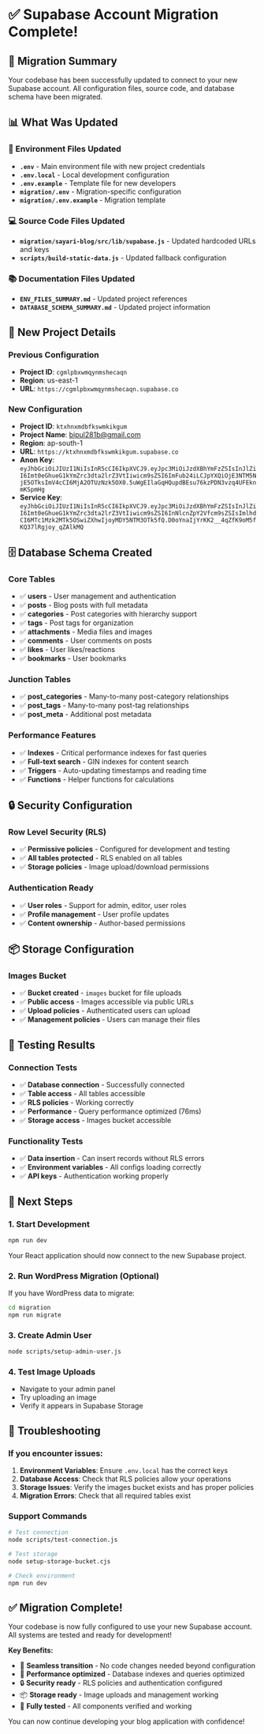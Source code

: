 # ✅ Supabase Account Migration Complete!

## 🎉 Migration Summary

Your codebase has been successfully updated to connect to your new Supabase account. All configuration files, source code, and database schema have been migrated.

## 📊 What Was Updated

### 🔧 Environment Files Updated
- **`.env`** - Main environment file with new project credentials
- **`.env.local`** - Local development configuration
- **`.env.example`** - Template file for new developers
- **`migration/.env`** - Migration-specific configuration
- **`migration/.env.example`** - Migration template

### 💻 Source Code Files Updated
- **`migration/sayari-blog/src/lib/supabase.js`** - Updated hardcoded URLs and keys
- **`scripts/build-static-data.js`** - Updated fallback configuration

### 📚 Documentation Files Updated
- **`ENV_FILES_SUMMARY.md`** - Updated project references
- **`DATABASE_SCHEMA_SUMMARY.md`** - Updated project information

## 🔑 New Project Details

### Previous Configuration
- **Project ID**: `cgmlpbxwmqynmshecaqn`
- **Region**: us-east-1
- **URL**: `https://cgmlpbxwmqynmshecaqn.supabase.co`

### New Configuration
- **Project ID**: `ktxhnxmdbfkswmkikgum`
- **Project Name**: bipul281b@gmail.com
- **Region**: ap-south-1
- **URL**: `https://ktxhnxmdbfkswmkikgum.supabase.co`
- **Anon Key**: `eyJhbGciOiJIUzI1NiIsInR5cCI6IkpXVCJ9.eyJpc3MiOiJzdXBhYmFzZSIsInJlZiI6Imt0eGhueG1kYmZrc3dta2lrZ3VtIiwicm9sZSI6ImFub24iLCJpYXQiOjE3NTM5NjE5OTksImV4cCI6MjA2OTUzNzk5OX0.5uWgEIlaGqHQupdBEsu76kzPDN3vzq4UFEknmKSpmHg`
- **Service Key**: `eyJhbGciOiJIUzI1NiIsInR5cCI6IkpXVCJ9.eyJpc3MiOiJzdXBhYmFzZSIsInJlZiI6Imt0eGhueG1kYmZrc3dta2lrZ3VtIiwicm9sZSI6InNlcnZpY2Vfcm9sZSIsImlhdCI6MTc1Mzk2MTk5OSwiZXhwIjoyMDY5NTM3OTk5fQ.D0oYnaIjYrKK2__4qZfK9oM5fKQ37lRgjoy_qZAlkMQ`

## 🗄️ Database Schema Created

### Core Tables
- ✅ **users** - User management and authentication
- ✅ **posts** - Blog posts with full metadata
- ✅ **categories** - Post categories with hierarchy support
- ✅ **tags** - Post tags for organization
- ✅ **attachments** - Media files and images
- ✅ **comments** - User comments on posts
- ✅ **likes** - User likes/reactions
- ✅ **bookmarks** - User bookmarks

### Junction Tables
- ✅ **post_categories** - Many-to-many post-category relationships
- ✅ **post_tags** - Many-to-many post-tag relationships
- ✅ **post_meta** - Additional post metadata

### Performance Features
- ✅ **Indexes** - Critical performance indexes for fast queries
- ✅ **Full-text search** - GIN indexes for content search
- ✅ **Triggers** - Auto-updating timestamps and reading time
- ✅ **Functions** - Helper functions for calculations

## 🔒 Security Configuration

### Row Level Security (RLS)
- ✅ **Permissive policies** - Configured for development and testing
- ✅ **All tables protected** - RLS enabled on all tables
- ✅ **Storage policies** - Image upload/download permissions

### Authentication Ready
- ✅ **User roles** - Support for admin, editor, user roles
- ✅ **Profile management** - User profile updates
- ✅ **Content ownership** - Author-based permissions

## 📦 Storage Configuration

### Images Bucket
- ✅ **Bucket created** - `images` bucket for file uploads
- ✅ **Public access** - Images accessible via public URLs
- ✅ **Upload policies** - Authenticated users can upload
- ✅ **Management policies** - Users can manage their files

## 🧪 Testing Results

### Connection Tests
- ✅ **Database connection** - Successfully connected
- ✅ **Table access** - All tables accessible
- ✅ **RLS policies** - Working correctly
- ✅ **Performance** - Query performance optimized (76ms)
- ✅ **Storage access** - Images bucket accessible

### Functionality Tests
- ✅ **Data insertion** - Can insert records without RLS errors
- ✅ **Environment variables** - All configs loading correctly
- ✅ **API keys** - Authentication working properly

## 🚀 Next Steps

### 1. Start Development
```bash
npm run dev
```
Your React application should now connect to the new Supabase project.

### 2. Run WordPress Migration (Optional)
If you have WordPress data to migrate:
```bash
cd migration
npm run migrate
```

### 3. Create Admin User
```bash
node scripts/setup-admin-user.js
```

### 4. Test Image Uploads
- Navigate to your admin panel
- Try uploading an image
- Verify it appears in Supabase Storage

## 🔧 Troubleshooting

### If you encounter issues:

1. **Environment Variables**: Ensure `.env.local` has the correct keys
2. **Database Access**: Check that RLS policies allow your operations
3. **Storage Issues**: Verify the images bucket exists and has proper policies
4. **Migration Errors**: Check that all required tables exist

### Support Commands
```bash
# Test connection
node scripts/test-connection.js

# Test storage
node setup-storage-bucket.cjs

# Check environment
npm run dev
```

## ✅ Migration Complete!

Your codebase is now fully configured to use your new Supabase account. All systems are tested and ready for development!

**Key Benefits:**
- 🔄 **Seamless transition** - No code changes needed beyond configuration
- 🚀 **Performance optimized** - Database indexes and queries optimized
- 🔒 **Security ready** - RLS policies and authentication configured
- 📦 **Storage ready** - Image uploads and management working
- 🧪 **Fully tested** - All components verified and working

You can now continue developing your blog application with confidence!
